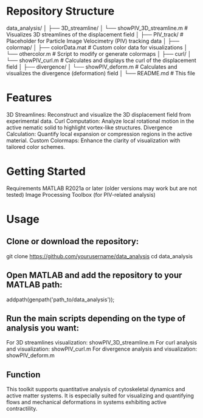 # Repository Structure

data_analysis/
│
├── 3D_streamline/
│   └── showPIV_3D_streamline.m       # Visualizes 3D streamlines of the displacement field
│
├── PIV_track/                        # Placeholder for Particle Image Velocimetry (PIV) tracking data
│
├── colormap/
│   ├── colorData.mat                 # Custom color data for visualizations
│   └── othercolor.m                 # Script to modify or generate colormaps
│
├── curl/
│   └── showPIV_curl.m               # Calculates and displays the curl of the displacement field
│
├── divergence/
│   └── showPIV_deform.m             # Calculates and visualizes the divergence (deformation) field
│
└── README.md                        # This file

# Features

3D Streamlines: Reconstruct and visualize the 3D displacement field from experimental data.
Curl Computation: Analyze local rotational motion in the active nematic solid to highlight vortex-like structures.
Divergence Calculation: Quantify local expansion or compression regions in the active material.
Custom Colormaps: Enhance the clarity of visualization with tailored color schemes.

# Getting Started

Requirements
MATLAB R2021a or later (older versions may work but are not tested)
Image Processing Toolbox (for PIV-related analysis)

# Usage
## Clone or download the repository:
git clone https://github.com/yourusername/data_analysis
cd data_analysis

## Open MATLAB and add the repository to your MATLAB path:
addpath(genpath('path_to/data_analysis'));

## Run the main scripts depending on the type of analysis you want:

For 3D streamlines visualization: showPIV_3D_streamline.m
For curl analysis and visualization: showPIV_curl.m
For divergence analysis and visualization: showPIV_deform.m

## Function
This toolkit supports quantitative analysis of cytoskeletal dynamics and active matter systems. It is especially suited for visualizing and quantifying flows and mechanical deformations in systems exhibiting active contractility.
